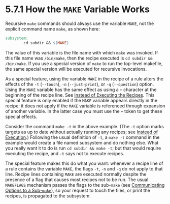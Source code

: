 # 5.7.1 How the `MAKE` Variable Works

Recursive `make` commands should always use the variable `MAKE`, not the explicit command name `make`, as shown here:

```makefile
subsystem:
        cd subdir && $(MAKE)
```

The value of this variable is the file name with which `make` was invoked.
If this file name was `/bin/make`, then the recipe executed is `cd subdir && /bin/make`.
If you use a special version of `make` to run the top-level makefile, the same special version will be executed for recursive invocations.

As a special feature, using the variable `MAKE` in the recipe of a rule alters the effects of the `-t` (`--touch`), `-n` (`--just-print`), or `-q` (`--question`) option.
Using the `MAKE` variable has the same effect as using a `+` character at the beginning of the recipe line.
See [Instead of Executing the Recipes](../running/instead-of-execution).
This special feature is only enabled if the `MAKE` variable appears directly in the recipe: it does not apply if the `MAKE` variable is referenced through expansion of another variable.
In the latter case you must use the `+` token to get these special effects.

Consider the command `make -t` in the above example.
(The `-t` option marks targets as up to date without actually running any recipes;
see [Instead of Execution](../running/instead-of-execution).)
Following the usual definition of `-t`, a `make -t` command in the example would create a file named subsystem and do nothing else.
What you really want it to do is run `cd subdir && make -t`;
but that would require executing the recipe, and `-t` says not to execute recipes.

The special feature makes this do what you want: whenever a recipe line of a rule contains the variable `MAKE`, the flags `-t`, `-n` and `-q` do not apply to that line.
Recipe lines containing `MAKE` are executed normally despite the presence of a flag that causes most recipes not to be run.
The usual `MAKEFLAGS` mechanism passes the flags to the sub-`make` (see [Communicating Options to a Sub-`make`](./options-recursion)), so your request to touch the files, or print the recipes, is propagated to the subsystem.
